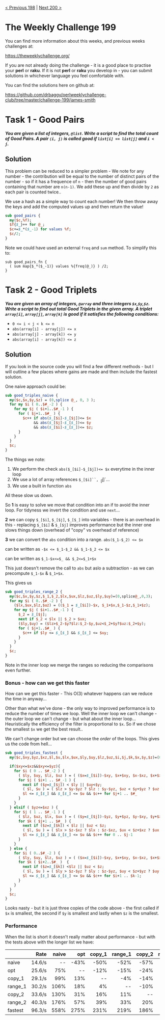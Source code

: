 [< Previous 198](https://github.com/drbaggy/perlweeklychallenge-club/tree/master/challenge-198/james-smith) |
[Next 200 >](https://github.com/drbaggy/perlweeklychallenge-club/tree/master/challenge-200/james-smith)

# The Weekly Challenge 199

You can find more information about this weeks, and previous weeks challenges at:

  https://theweeklychallenge.org/

If you are not already doing the challenge - it is a good place to practise your
**perl** or **raku**. If it is not **perl** or **raku** you develop in - you can
submit solutions in whichever language you feel comfortable with.

You can find the solutions here on github at:

https://github.com/drbaggy/perlweeklychallenge-club/tree/master/challenge-199/james-smith

# Task 1 - Good Pairs

***You are given a list of integers, `@list`. Write a script to find the total count of Good Pairs. A pair `(i, j)` is called good if `list[i] == list[j]` and `i < j`.***

## Solution

This problem can be reduced to a simpler problem - We note for any number - the contribution will be equal to the number of distinct pairs of the number - so if it has a frequence of `n` - then the number of good pairs containing that number are `n(n-1)`. We add these up and then divide by `2` as each pair is counted twice..

We use a hash as a simple way to count each number! We then throw away the keys and add the computed values up and then return the value!
```perl
sub good_pairs {
  my($c,%f);
  $f{$_}++ for @_;
  $c+=$_*($_-1) for values %f;
  $c/2;
}
```

Note we could have used an external `freq` and `sum` method. To simplify this to:

```
sub good_pairs_fn {
  ( sum map{$_*($_-1)} values %{freq(@_)} ) /2;
}
```
# Task 2 - Good Triplets

***You are given an array of integers, `@array` and three integers `$x`,`$y`,`$z`. Write a script to find out total Good Triplets in the given array. 
A triplet `array[i]`, `array[j]`, `array[k]` is good if it satisfies the following conditions:***

  * `0 <= i < j < k <= n`
  * `abs(array[i] - array[j]) <= x`
  * `abs(array[j] - array[k]) <= y`
  * `abs(array[i] - array[k]) <= z`

## Solution

If you look in the source code you will find a few different methods - but I will outline a few places where gains are made and then include the fastest solution.

One naive approach could be:

```perl
sub good_triples_naive {
  my($c,$x,$y,$z) = (0,splice @_, 0, 3 );
  for my $i ( 0..$#_-2 ) {
    for my $j ( $i+1..$#_-1 ) {
      for ( $j+1..$#_ ) {
        $c++ if abs($_[$i]-$_[$j])<= $x
             && abs($_[$j]-$_[$_])<= $y
             && abs($_[$i]-$_[$_])<= $z;
      }
    }
  }
  $c;
}
```

The things we note:
 1. We perform the check `abs($_[$i]-$_[$j])<= $x` everytime in the inner loop
 2. We use a lot of array references `$_[$i]``, `$_[$j]`...
 3. We use a built in function `abs`

All these slow us down.

So **1** is easy to solve we move that condition into an if to avoid the inner loop. For tidyness we invert the condition and use `next`...

**2** we can copy `$_[$i]`, `$_[$j]`, `$_[$_]` into variables - there is an overhead in this - replacing `$_[$i]` & `$_[$j]` improves performance but the inner one slows things down (overhead of "copy" vs overhead of reference)

**3** we can convert the `abs` condition into a range. `abs($_1-$_2) <= $x`

can be written as `-$x <= $_1-$_2 && $_1-$_2 <= $x`

can be written as `$_1-$x<=$_ && $_2<=$_1+$x`

This just doesn't remove the call to `abs` but aslo a subtraction - as we can precompute `$_1-$x` & `$_1+$x`.

This gives us

```perl
sub good_triples_range_2 {
  my($c,$x,$y,$z,$_1,$_2,$lx,$ux,$lz,$uz,$ly,$uy)=(0,splice@_,0,3);
  for my $i ( 0..$#_-2 ) {
    ($lx,$ux,$lz,$uz) = (($_1 = $_[$i])-$x, $_1+$x,$_1-$z,$_1+$z);
    for my $j ( $i+1..$#_-1 ) {
      $_2 = $_[$j];
      next if $_2 < $lx || $_2 > $ux;
      ($ly,$uy) = ($lz>$_2-$y?$lz:$_2-$y,$uz<$_2+$y?$uz:$_2+$y);
      for ( $j+1..$#_ ) {
        $c++ if $ly <= $_[$_] && $_[$_] <= $uy;
      }
    }
  }
  $c;
}
```

Note in the inner loop we merge the ranges so reducing the comparisons even further.

### Bonus - how can we get this faster

How can we get this faster - This O(3) whatever happens can we reduce the time in anyway...

Other than what we've done - the only way to improved performance is to reduce the number of times we loop. Well the inner loop we can't change - the outer loop we can't change - but what about the inner loop... Heuristically the efficiency of the filter is proportional to `$x`. So if we chose the smallest `$x` we get the best result..

We can't change order but we can choose the *order* of the loops. This gives us the code from hell...

```perl
sub good_triples_fastest {
  my($c,$xy,$yz,$xz,$l,$u,$lx,$ux,$ly,$uy,$lz,$uz,$i,$j,$k,$x,$y,$z)=(0,splice@_,0,3);

  if($xy<=$xz&&$xy<=$yz){
    for $i ( 0 .. $#_-2 ) {
      ( $ly, $uy, $lz, $uz ) = ( ($x=$_[$i])-$xy, $x+$xy, $x-$xz, $x+$xz );
      for $j ( $i+1 .. $#_-1 ) {
        next if ($y=$_[$j]) < $ly || $uy<$y;
        ( $l, $u ) = ( $lz > $y-$yz ? $lz : $y-$yz, $uz < $y+$yz ? $uz : $y+$yz );
        $l <= $_[$_] && $_[$_] <= $u && $c++ for $j+1 .. $#_
      }
    }
  } elsif ( $yz<=$xz ) {
    for $j ( 1 .. $#_-1 ) {
      ( $lz, $uz, $lx, $ux ) = ( ($y=$_[$j])-$yz, $y+$yz, $y-$xy, $y+$xy );
      for $k ( $j+1 .. $#_ ) {
        next if ($z=$_[$k]) < $lz || $uz < $z;
        ( $l, $u ) = ( $lx > $z-$xz ? $lx : $z-$xz, $ux < $z+$xz ? $ux : $z+$xz );
        $l <= $_[$_] && $_[$_] <= $u && $c++ for 0 .. $j-1
      }
    }
  } else {
    for $i ( 0..$#_-2 ) {
      ( $ly, $uy, $lz, $uz ) = ( ($x=$_[$i])-$xy, $x+$xy, $x-$xz, $x+$xz );
      for $k ( $i+2..$#_ )  {
        next if ($z=$_[$k]) <$lz || $uz < $z;
        ( $l, $u ) = ( $ly > $z-$yz ? $ly : $z-$yz, $uy < $z+$yz ? $uy : $z+$yz );
        $l <= $_[$_] && $_[$_] <= $u && $c++ for $i+1 .. $k-1;
      }
    }
  }
  $c;
}
```

Looks nasty - but it is just three copies of the code above - the first called if `$x` is smallest, the second if `$y` is smallest and lastly when `$z` is the smallest.

### Performance

When the list is short it doesn't really matter about performance - but with the tests above with the longer list we have:

|          |   Rate | naive |  opt | copy_1 | range_1 | copy_2 | range_2 | fastest |
| -------- | -----: | ----: | ---: | -----: | ------: | -----: | ------: | ------: |
| naive    | 14.6/s |    -- | -43% |   -50% |    -52% |   -57% |    -64% |    -85% |
| opt      | 25.6/s |   75% |   -- |   -12% |    -15% |   -24% |    -36% |    -73% |
| copy_1   | 29.1/s |   99% |  13% |     -- |     -4% |   -14% |    -28% |    -70% |
| range_1  | 30.2/s |  106% |  18% |     4% |      -- |   -10% |    -25% |    -69% |
| copy_2   | 33.6/s |  130% |  31% |    16% |     11% |     -- |    -17% |    -65% |
| range_2  | 40.3/s |  176% |  57% |    39% |     33% |    20% |      -- |    -58% |
| fastest  | 96.3/s |  558% | 275% |   231% |    219% |   186% |    139% |      -- |
